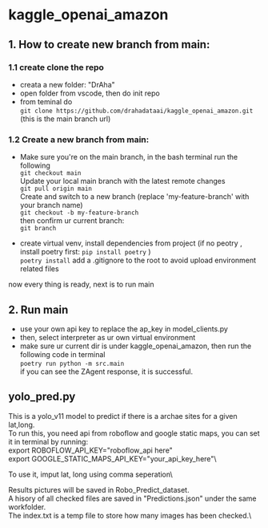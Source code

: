 # kaggle_openai_amazon

## 1. How to create new branch from main:
### 1.1 create clone the repo
* creata a new folder: "DrAha"
* open folder from vscode, then do init repo
* from teminal do \
``` git clone https://github.com/drahadataai/kaggle_openai_amazon.git ```\
(this is the main branch url)

### 1.2 Create a new branch from main:
* Make sure you're on the main branch, in the bash terminal run the following\
``` git checkout main ```\
Update your local main branch with the latest remote changes\
``` git pull origin main ```\
Create and switch to a new branch (replace 'my-feature-branch' with your branch name) \
``` git checkout -b my-feature-branch ```\
then confirm ur current branch:\
``` git branch ```   

* create virtual venv, install dependencies from project
(if no peotry , install poetry first:  ```pip install poetry``` )\
``` poetry install ```
add a .gitignore to the root to avoid upload environment related files

now every thing is ready, next is to run main
## 2. Run main
* use your own api key to replace the ap_key in model_clients.py
* then, select interpreter as ur own virtual environment
* make sure ur current dir is under kaggle_openai_amazon, then run the following code in terminal\
``` poetry run python -m src.main ```\
if you can see the ZAgent response, it is successful.

## yolo_pred.py
This is a yolo_v11 model to predict if there is a archae sites for a given lat,long.\
To run this, you need api from roboflow and google static maps, you can set it in terminal by running:\
    export ROBOFLOW_API_KEY="roboflow_api here"\
    export GOOGLE_STATIC_MAPS_API_KEY="your_api_key_here"\

To use it, imput lat, long using comma seperation\

Results pictures will be saved in Robo_Predict_dataset.\
A hisory of all checked files are saved in  "Predictions.json" under the same workfolder.\
The index.txt is a temp file to store how many images has been checked.\